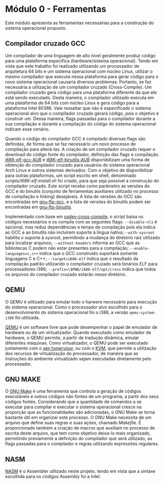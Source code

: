 # Módulo 0 - Ferramentas

Este módulo apresenta as ferramentas necessárias para a construção do sistema operacional proposto.

## Compilador cruzado GCC

Um compilador de uma linguagem de alto nível geralmente produz código para uma plataforma específica (hardware/sistema operacional). Tendo em vista que este trabalho foi realizado utilizando um processador de arquitetura 64 bits e um sistema operacional com núcleo Linux, utilizar o mesmo compilador que executa nessa plataforma para gerar código para o novo sistema operacional causaria diversos problemas. Portanto, se faz necessária a utilização de um compilador cruzado (Cross-Compile). Um compilador cruzado gera código para uma plataforma diferente da que ele está sendo executado. Desta maneira, o compilador utilizado executa em uma plataforma de 64 bits com núcleo Linux e gera código para a plataforma Intel 80386. Vale ressaltar que não é especificado o sistema operacional alvo que o compilador cruzado gerará código, pois o objetivo é construir um. Dessa maneira, flags passadas para o compilador durante a sua compilação e durante a compilação do código do sistema operacional indicam esse cenário.

Quando o código do compilador GCC é compilado diversas flags são definidas, de forma que se faz necessário um novo processo de compilação para alterá-las. A criação de um compilador cruzado requer o download do código fonte do compilador, definição das flags e compilação. [i686-elf-gcc-AUR](https://aur.archlinux.org/packages/i686-elf-gcc/) e [i686-elf-binutils-AUR](https://aur.archlinux.org/packages/i686-elf-binutils/) disponibilizam uma forma de obtenção do compilador cruzado para usuários do sistema operacional Arch Linux e outros sistemas derivados. Com o objetivo de disponibilizar para outras plataformas, um script escrito em shell, denominado _scripts/i686-elf-install.sh_ foi criado, para que seja possível a construção do compilador cruzado. Este script recebe como parâmetro as versões do GCC e do binutils (conjunto de ferramentas auxiliares utilizado no processo de compilação e linking) desejáveis. A lista de versões do GCC são encontradas em [gnu-ftp-gcc](https://ftp.gnu.org/gnu/gcc/), e a lista de versões do binutils podem ser encontradas em [gnu-ftp-binutils](https://ftp.gnu.org/gnu/binutils/).

Implementado com base em [osdev-cross-compile](https://wiki.osdev.org/GCC_Cross-Compiler), o script baixa os códigos necessários e os compila com as seguintes flags: `--disable-nls` é opcional, mas reduz dependências e tempo de compilação pois ela indica ao GCC e ao binutils não incluírem suporte à língua nativa;`--with-sysroot` habilita o suporte à sysroot, permitindo a mudança do diretório raiz utilizado para localizar arquivos; `--without-headers` informa ao GCC que as bibliotecas C podem não estar presentes para a compilação; `--enable-languages=c,c++` indica que o GCC construído suportará somente linguagens C e C++; `--target=i686-elf` indica que o resultado da compilação padrão utilizando o compilador cruzado será binários ELF para processadores i386; `--prefix=\$PWD/i686-elf/opt/cross` indica que todos os arquivos do compilador cruzado estarão nesse diretório.

## QEMU
O QEMU é utilizado para emular todo o harwere necessário para execução do sistema operacional. Como o processador alvo escolhido para o desenvolvimento do sistema operacional foi o i386, a versão `qemu-system-i386` foi utilizada.

[QEMU](https://wiki.qemu.org/Main_Page) é um software livre que pode desempenhar o papel de emulador de hardware ou de um virtualizador. Quando executado como emulador de hardware, o QEMU permite, a partir de tradução dinâmica, emular diferentes máquinas. Como virtualizador, o QEMU pode ser executado juntamente com o [xen hypervisor](https://wiki.xenproject.org/wiki/Xen_Project_Software_Overview), ou com o [KVM](https://www.linux-kvm.org/page/Main_Page), que permite a utilização dos recursos de virtualização do processador, de maneira que as instruções do ambiente virtualizado sejam executadas diretamente pelo processador.

## GNU MAKE

O [GNU Make](https://www.gnu.org/software/make/) é uma ferramenta que controla a geração de códigos executáveis e outros códigos não fontes de um programa, a partir dos seus códigos fontes. Considerando que a quantidade de comandos a se executar para compilar e executar o sistema operacional cresce na proporção que as funcionalidades são adicionadas, o GNU Make se torna bastante útil em organizar este processo. O GNU Make necessita de um arquivo que define suas regras e suas ações, chamado _Makefile_. É proporcionado também a criação de macros que auxiliam no processo de escrita deste arquivo, que tem como objetivo deixa-lo mais organizado, permitindo previamente a definição do compilador que será utilizado, as flags passadas para o compilador e regras utilizando expressões regulares.

## NASM
[NASM](https://www.nasm.us/) é o Assembler utilizado neste projeto, tendo em vista que a sintaxe escolhida para os códigos Assembly foi a Intel.
